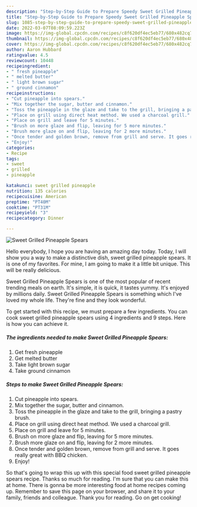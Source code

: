 ```yaml
---
description: "Step-by-Step Guide to Prepare Speedy Sweet Grilled Pineapple Spears"
title: "Step-by-Step Guide to Prepare Speedy Sweet Grilled Pineapple Spears"
slug: 1085-step-by-step-guide-to-prepare-speedy-sweet-grilled-pineapple-spears
date: 2022-03-07T08:09:59.223Z
image: https://img-global.cpcdn.com/recipes/c8f620df4ec5eb77/680x482cq70/sweet-grilled-pineapple-spears-recipe-main-photo.jpg
thumbnail: https://img-global.cpcdn.com/recipes/c8f620df4ec5eb77/680x482cq70/sweet-grilled-pineapple-spears-recipe-main-photo.jpg
cover: https://img-global.cpcdn.com/recipes/c8f620df4ec5eb77/680x482cq70/sweet-grilled-pineapple-spears-recipe-main-photo.jpg
author: Aaron Hubbard
ratingvalue: 4.5
reviewcount: 10448
recipeingredient:
- " fresh pineapple"
- " melted butter"
- " light brown sugar"
- " ground cinnamon"
recipeinstructions:
- "Cut pineapple into spears."
- "Mix together the sugar, butter and cinnamon."
- "Toss the pineapple in the glaze and take to the grill, bringing a pastry brush."
- "Place on grill using direct heat method. We used a charcoal grill."
- "Place on grill and leave for 5 minutes."
- "Brush on more glaze and flip, leaving for 5 more minutes."
- "Brush more glaze on and flip, leaving for 2 more minutes."
- "Once tender and golden brown, remove from grill and serve. It goes really great with BBQ chicken."
- "Enjoy!"
categories:
- Recipe
tags:
- sweet
- grilled
- pineapple

katakunci: sweet grilled pineapple 
nutrition: 135 calories
recipecuisine: American
preptime: "PT40M"
cooktime: "PT31M"
recipeyield: "3"
recipecategory: Dinner

---
```



![Sweet Grilled Pineapple Spears](https://img-global.cpcdn.com/recipes/c8f620df4ec5eb77/680x482cq70/sweet-grilled-pineapple-spears-recipe-main-photo.jpg)

Hello everybody, I hope you are having an amazing day today. Today, I will show you a way to make a distinctive dish, sweet grilled pineapple spears. It is one of my favorites. For mine, I am going to make it a little bit unique. This will be really delicious.



Sweet Grilled Pineapple Spears is one of the most popular of recent trending meals on earth. It's simple, it is quick, it tastes yummy. It's enjoyed by millions daily. Sweet Grilled Pineapple Spears is something which I've loved my whole life. They're fine and they look wonderful.


To get started with this recipe, we must prepare a few ingredients. You can cook sweet grilled pineapple spears using 4 ingredients and 9 steps. Here is how you can achieve it.

<!--inarticleads1-->

##### The ingredients needed to make Sweet Grilled Pineapple Spears:

1. Get  fresh pineapple
1. Get  melted butter
1. Take  light brown sugar
1. Take  ground cinnamon




<!--inarticleads2-->

##### Steps to make Sweet Grilled Pineapple Spears:

1. Cut pineapple into spears.
1. Mix together the sugar, butter and cinnamon.
1. Toss the pineapple in the glaze and take to the grill, bringing a pastry brush.
1. Place on grill using direct heat method. We used a charcoal grill.
1. Place on grill and leave for 5 minutes.
1. Brush on more glaze and flip, leaving for 5 more minutes.
1. Brush more glaze on and flip, leaving for 2 more minutes.
1. Once tender and golden brown, remove from grill and serve. It goes really great with BBQ chicken.
1. Enjoy!




So that's going to wrap this up with this special food sweet grilled pineapple spears recipe. Thanks so much for reading. I'm sure that you can make this at home. There is gonna be more interesting food at home recipes coming up. Remember to save this page on your browser, and share it to your family, friends and colleague. Thank you for reading. Go on get cooking!
